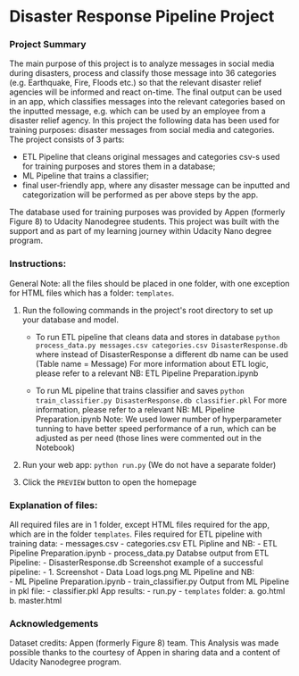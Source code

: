 # Disaster Response Pipeline Project

### Project Summary
The main purpose of this project is to analyze messages in social media during disasters, process and classify those message into 36 categories (e.g. Earthquake, Fire, Floods etc.) so that the relevant disaster relief agencies will be informed and react on-time. The final output can be used in an app, which classifies messages into the relevant categories based on the inputted message, e.g. which can be used by an employee from a disaster relief agency. 
In this project the following data has been used for training purposes: disaster messages from social media and categories.
The project consists of 3 parts:
- ETL Pipeline that cleans original messages and categories csv-s used for training purposes and stores them in a database;
- ML Pipeline that trains a classifier;
- final user-friendly app, where any disaster message can be inputted and categorization will be performed as per above steps by the app.

The database used for training purposes was provided by Appen (formerly Figure 8) to Udacity Nanodegree students. This project was built with the support and as part of my learning journey within Udacity Nano degree program.

### Instructions:

General Note: all the files should be placed in one folder, with one exception for HTML files which has a folder: `templates`.

1. Run the following commands in the project's root directory to set up your database and model.

    - To run ETL pipeline that cleans data and stores in database
        `python process_data.py messages.csv categories.csv DisasterResponse.db`
        where instead of DisasterResponse a different db name can be used (Table name = Message)
        For more information about ETL logic, please refer to a relevant NB: ETL Pipeline Preparation.ipynb

    - To run ML pipeline that trains classifier and saves
        `python train_classifier.py DisasterResponse.db classifier.pkl`
      For more information, please refer to a relevant NB: ML Pipeline Preparation.ipynb
      Note: We used lower number of hyperparameter tunning to have better speed performance of a run, which can be adjusted as per need (those lines were commented out in the Notebook)
      
2. Run your web app: `python run.py`  (We do not have a separate folder)

3. Click the `PREVIEW` button to open the homepage

### Explanation of files:
All required files are in 1 folder, except HTML files required for the app, which are in the folder `templates`.
    Files required for ETL pipeline with training data:
    - messages.csv
    - categories.csv
    ETL Pipline and NB:
    - ETL Pipeline Preparation.ipynb
    - process_data.py
    Databse output from ETL Pipeline:
    - DisasterResponse.db
    Screenshot example of a successful pipeline:
    - 1. Screenshot - Data Load logs.png
    ML Pipeline and NB:    
    - ML Pipeline Preparation.ipynb
    - train_classifier.py
    Output from ML Pipeline in pkl file:
    - classifier.pkl
    App results:
    - run.py
    - `templates` folder:
      a. go.html
      b. master.html

### Acknowledgements
Dataset credits: Appen (formerly Figure 8) team. This Analysis was made possible thanks to the courtesy of Appen in sharing data and a content of Udacity Nanodegree program.
